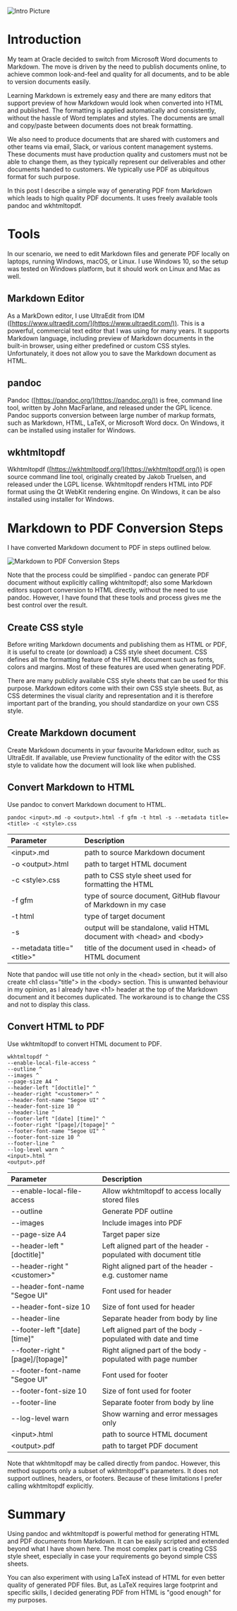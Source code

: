 ![Intro Picture](/images/2020-10-08-converting-markdown-to-pdf/lekarna-Kuks.JPG)

# __Introduction__

My team at Oracle decided to switch from Microsoft Word documents to Markdown.
The move is driven by the need to publish documents online, to achieve common
look-and-feel and quality for all documents, and to be able to version documents
easily.

Learning Markdown is extremely easy and there are many editors that support
preview of how Markdown would look when converted into HTML and published. The
formatting is applied automatically and consistently, without the hassle of
Word templates and styles. The documents are small and copy/paste between 
documents does not break formatting.

We also need to produce documents that are shared with customers and other
teams via email, Slack, or various content management systems. These documents
must have production quality and customers must not be able to change them,
as they typically represent our deliverables and other documents handed to
customers. We typically use PDF as ubiquitous format for such purpose.

In this post I describe a simple way of generating PDF from Markdown which 
leads to high quality PDF documents. It uses freely available tools pandoc
and wkhtmltopdf.

# __Tools__

In our scenario, we need to edit Markdown files and generate PDF locally on
laptops, running Windows, macOS, or Linux. I use Windows 10, so the setup
was tested on Windows platform, but it should work on Linux and Mac as well.

## __Markdown Editor__

As a MarkDown editor, I use UltraEdit from IDM ([https://www.ultraedit.com/](https://www.ultraedit.com/)).
This is a powerful, commercial text editor that I was using for many years.
It supports Markdown language, including preview of Markdown documents in the
built-in browser, using either predefined or custom CSS styles. Unfortunately,
it does not allow you to save the Markdown document as HTML.

## __pandoc__

Pandoc ([https://pandoc.org/](https://pandoc.org/)) is free, command line tool,
written by John MacFarlane, and released under the GPL licence. Pandoc supports
conversion between large number of markup formats, such as Markdown, HTML,
LaTeX, or Microsoft Word docx. On Windows, it can be installed using
installer for Windows.

## __wkhtmltopdf__

Wkhtmltopdf ([https://wkhtmltopdf.org/](https://wkhtmltopdf.org/)) is open
source command line tool, originally created by Jakob Truelsen, and released
under the LGPL license. Wkhtmltopdf renders HTML into PDF format using the Qt
WebKit rendering engine. On Windows, it can be also installed using
installer for Windows.

# __Markdown to PDF Conversion Steps__

I have converted Markdown document to PDF in steps outlined below.

![Markdown to PDF Conversion Steps](/images/2020-10-08-converting-markdown-to-pdf/markdown-to-pdf-conversion-steps.jpg)

Note that the process could be simplified - pandoc can generate PDF document
without explicitly calling wkhtmltopdf; also some Markdown editors support
conversion to HTML directly, without the need to use pandoc. However, I have 
found that these tools and process gives me the best control over the result.

## __Create CSS style__

Before writing Markdown documents and publishing them as HTML or PDF, it is 
useful to create (or download) a CSS style sheet document. CSS defines
all the formatting feature of the HTML document such as fonts, colors and
margins. Most of these features are used when generating PDF.

There are many publicly available CSS style sheets that can be used for this
purpose. Markdown editors come with their own CSS style sheets. But, as CSS
determines the visual clarity and representation and it is therefore important
part of the branding, you should standardize on your own CSS style.

## __Create Markdown document__

Create Markdown documents in your favourite Markdown editor, such as UltraEdit.
If available, use Preview functionality of the editor with the CSS style to
validate how the document will look like when published.

## __Convert Markdown to HTML__

Use pandoc to convert Markdown document to HTML.

```
pandoc <input>.md -o <output>.html -f gfm -t html -s --metadata title=<title> -c <style>.css
```

Parameter                     | Description
:--------                     | :----------
\<input\>.md                  | path to source Markdown document
-o \<output\>.html            | path to target HTML document
-c \<style\>.css              | path to CSS style sheet used for formatting the HTML
-f gfm                        | type of source document, GitHub flavour of Markdown in my case
-t html                       | type of target document 
-s                            | output will be standalone, valid HTML document with \<head\> and \<body\>
--metadata title="\<title\>"  | title of the document used in \<head\> of HTML document

Note that pandoc will use title not only in the \<head\> section, but it will
also create \<h1 class="title"\> in the \<body\> section. This is unwanted 
behaviour in my opinion, as I already have \<h1\> header at the top of the
Markdown document and it becomes duplicated. The workaround is to change the
CSS and not to display this class.

## __Convert HTML to PDF__

Use wkhtmltopdf to convert HTML document to PDF.

```
wkhtmltopdf ^
--enable-local-file-access ^
--outline ^
--images ^
--page-size A4 ^
--header-left "[doctitle]" ^
--header-right "<customer>" ^
--header-font-name "Segoe UI" ^
--header-font-size 10 ^
--header-line ^
--footer-left "[date] [time]" ^
--footer-right "[page]/[topage]" ^
--footer-font-name "Segoe UI" ^
--footer-font-size 10 ^
--footer-line ^
--log-level warn ^
<input>.html ^
<output>.pdf
```

Parameter                             | Description
:--------                             | :----------
--enable-local-file-access            | Allow wkhtmltopdf to access locally stored files
--outline                             | Generate PDF outline
--images                              | Include images into PDF
--page-size A4                        | Target paper size
--header-left "\[doctitle\]"          | Left aligned part of the header - populated with document title
--header-right "\<customer\>"         | Right aligned part of the header - e.g. customer name
--header-font-name "Segoe UI"         | Font used for header
--header-font-size 10                 | Size of font used for header
--header-line                         | Separate header from body by line
--footer-left "\[date\] \[time\]"     | Left aligned part of the body - populated with date and time
--footer-right "\[page\]/\[topage\]"  | Right aligned part of the body - populated with page number
--footer-font-name "Segoe UI"         | Font used for footer
--footer-font-size 10                 | Size of font used for footer
--footer-line                         | Separate footer from body by line
--log-level warn                      | Show warning and error messages only
\<input\>.html                        | path to source HTML document
\<output\>.pdf                        | path to target PDF document

Note that wkhtmltopdf may be called directly from pandoc. However, this method
supports only a subset of wkhtmltopdf's parameters. It does not support
outlines, headers, or footers. Because of these limitations I prefer calling
wkhtmltopdf explicitly.

# __Summary__

Using pandoc and wkhtmltopdf is powerful method for generating HTML and PDF documents
from Markdown. It can be easily scripted and extended beyond what I have shown here.
The most complex part is creating CSS style sheet, especially in case your requirements
go beyond simple CSS sheets.

You can also experiment with using LaTeX instead of HTML for even better quality of
generated PDF files. But, as LaTeX requires large footprint and specific skills, I
decided generating PDF from HTML is "good enough" for my purposes.


